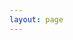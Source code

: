```yaml
---
layout: page
---
```

<!--
          _____                   _______                   _____            _____                    _____                            _____                    _____          
         /\    \                 /::\    \                 /\    \          /\    \                  /\    \                          /\    \                  /\    \         
        /::\    \               /::::\    \               /::\____\        /::\____\                /::\    \                        /::\    \                /::\    \        
       /::::\    \             /::::::\    \             /:::/    /       /:::/    /               /::::\    \                      /::::\    \               \:::\    \       
      /::::::\    \           /::::::::\    \           /:::/    /       /:::/    /               /::::::\    \                    /::::::\    \               \:::\    \      
     /:::/\:::\    \         /:::/~~\:::\    \         /:::/    /       /:::/    /               /:::/\:::\    \                  /:::/\:::\    \               \:::\    \     
    /:::/  \:::\    \       /:::/    \:::\    \       /:::/    /       /:::/    /               /:::/  \:::\    \                /:::/__\:::\    \               \:::\    \    
   /:::/    \:::\    \     /:::/    / \:::\    \     /:::/    /       /:::/    /               /:::/    \:::\    \              /::::\   \:::\    \              /::::\    \   
  /:::/    / \:::\    \   /:::/____/   \:::\____\   /:::/    /       /:::/    /      _____    /:::/    / \:::\    \            /::::::\   \:::\    \    ____    /::::::\    \  
 /:::/    /   \:::\    \ |:::|    |     |:::|    | /:::/    /       /:::/____/      /\    \  /:::/    /   \:::\ ___\          /:::/\:::\   \:::\    \  /\   \  /:::/\:::\    \ 
/:::/____/     \:::\____\|:::|____|     |:::|    |/:::/____/       |:::|    /      /::\____\/:::/____/     \:::|    |        /:::/  \:::\   \:::\____\/::\   \/:::/  \:::\____\
\:::\    \      \::/    / \:::\    \   /:::/    / \:::\    \       |:::|____\     /:::/    /\:::\    \     /:::|____|        \::/    \:::\  /:::/    /\:::\  /:::/    \::/    /
 \:::\    \      \/____/   \:::\    \ /:::/    /   \:::\    \       \:::\    \   /:::/    /  \:::\    \   /:::/    /          \/____/ \:::\/:::/    /  \:::\/:::/    / \/____/ 
  \:::\    \                \:::\    /:::/    /     \:::\    \       \:::\    \ /:::/    /    \:::\    \ /:::/    /                    \::::::/    /    \::::::/    /          
   \:::\    \                \:::\__/:::/    /       \:::\    \       \:::\    /:::/    /      \:::\    /:::/    /                      \::::/    /      \::::/____/           
    \:::\    \                \::::::::/    /         \:::\    \       \:::\__/:::/    /        \:::\  /:::/    /                       /:::/    /        \:::\    \           
     \:::\    \                \::::::/    /           \:::\    \       \::::::::/    /          \:::\/:::/    /                       /:::/    /          \:::\    \          
      \:::\    \                \::::/    /             \:::\    \       \::::::/    /            \::::::/    /                       /:::/    /            \:::\    \         
       \:::\____\                \::/____/               \:::\____\       \::::/    /              \::::/    /                       /:::/    /              \:::\____\        
        \::/    /                 ~~                      \::/    /        \::/____/                \::/____/                        \::/    /                \::/    /        
         \/____/                                           \/____/          ~~                       ~~                               \/____/                  \/____/         
                                                                                                                                                                               
-->
<script setup>
import {
  VPTeamPage,
  VPTeamPageTitle,
  VPTeamMembers
} from 'vitepress/theme'

const members = [
  //
  {
    avatar: 'http://q.qlogo.cn/headimg_dl?dst_uin=2485108343&spec=640&img_type=jpg',
    name: 'Liu Shi an',
    title: '室长',
    links: [
      { icon: 'github', link: 'https://github.com/Lt2023' },
      { icon: 'youtube', link: 'https://www.youtube.com/@user-bv7mc6gv7k' }
    ]
  },
  {
    avatar: 'http://q.qlogo.cn/headimg_dl?dst_uin=1280993766&spec=640&img_type=jpg',
    name: '刘钦宇',
    title: '五年级的2B 万能程序员',
    links: [
      { icon: 'github', link: 'https://github.com/Starry-Sky-World' }
    ]
  },
  {
    avatar: 'http://q.qlogo.cn/headimg_dl?dst_uin=3530284400&spec=640&img_type=jpg',
    name: '「云服部」一个疯了的氢氧化钠',
    title: '云服部 主管'
  },
  {
    avatar: 'http://q.qlogo.cn/headimg_dl?dst_uin=210308731&spec=640&img_type=jpg',
    name: '碱式碳酸铜',
    title: 'UI设计'
  },
  {
    avatar: 'http://q.qlogo.cn/headimg_dl?dst_uin=2275475104&spec=640&img_type=jpg',
    name: '钟昊阳',
    title: 'ColudAI联合创始人'
  },
  {
    avatar: 'http://q.qlogo.cn/headimg_dl?dst_uin=1794916518&spec=640&img_type=jpg',
    name: '琦琦',
    title: 'CoCo部门'
  },
  {
    avatar: 'http://q.qlogo.cn/headimg_dl?dst_uin=3220257676&spec=640&img_type=jpg',
    name: 'api.fuxsto.cn',
    title: '指导工程师'
  },
  {
    avatar: 'http://q.qlogo.cn/headimg_dl?dst_uin=1494266056&spec=640&img_type=jpg',
    name: '彬彬有礼',
    title: '云计算'
  },
  {
    avatar: 'http://q.qlogo.cn/headimg_dl?dst_uin=2405806947&spec=640&img_type=jpg',
    name: '登登←一只菜坤',
    title: 'CoCo'
  },
  {
    avatar: 'http://q.qlogo.cn/headimg_dl?dst_uin=3551623996&spec=640&img_type=jpg',
    name: '旧梦残颜',
    title: '核心成员'
  },
  {
    avatar: 'http://q.qlogo.cn/headimg_dl?dst_uin=615769184&spec=640&img_type=jpg',
    name: '冷面小青龙',
    title: '安全业务指导'
  },
  {
    avatar: 'http://q.qlogo.cn/headimg_dl?dst_uin=1908809023&spec=640&img_type=jpg',
    name: 'Loading...',
    title: '机器人工程师'
  },
  {
    avatar: 'http://q.qlogo.cn/headimg_dl?dst_uin=2678124929&spec=640&img_type=jpg',
    name: '兰熙不是兰溪 ~嗷呜',
    title: 'HK 负责人|Furry晚期'
  },
  {
    avatar: 'http://q.qlogo.cn/headimg_dl?dst_uin=893919047&spec=640&img_type=jpg',
    name: '奋斗',
    title: '前端工程师'
  },
  {
    avatar: 'http://q.qlogo.cn/headimg_dl?dst_uin=3486325199&spec=640&img_type=jpg',
    name: '谬',
    title: '前端'
  },
  {
    avatar: 'http://q.qlogo.cn/headimg_dl?dst_uin=3803746525&spec=640&img_type=jpg',
    name: '石榴 Grant·Pome',
    title: '整活部|TK Forum'
  },
  {
    avatar: 'http://q.qlogo.cn/headimg_dl?dst_uin=3803786563&spec=640&img_type=jpg',
    name: '石榴（群废物，正在摸鱼中）',
    title: '设计部 | 违规的训练师都到我嘴里！'
  },
  {
    avatar: 'http://q.qlogo.cn/headimg_dl?dst_uin=3463448740&spec=640&img_type=jpg',
    name: '数学不及格不改名',
    title: '指导-加密🔐'
  },
  {
    avatar: 'http://q.qlogo.cn/headimg_dl?dst_uin=3332760455&spec=640&img_type=jpg',
    name: 'Enzyme YouMing 酶游明',
    title: '前端工程师'
  },
    {
    avatar: 'https://coludai.cn/data_img/Logo.png',  // 可以使用一个占位符图片，或自定义头像
    name: '您梦寐以求的工作场所',
    title: '点击加入我们',
    links: [
      { icon: 'link', link: 'http://coludai.cn/careers' } // 在这里设置链接地址
    ]
  }
]
const orgs = [

]
</script>

<VPTeamPage>
  <VPTeamPageTitle>
    <template #title>
      Coludai 核心成员
    </template>
    <template #lead>
      与未来对话，探索无限可能
      在这里，见证未来！
    </template>
  </VPTeamPageTitle>
  <VPTeamMembers
    :members="members"
  />
</VPTeamPage>

<!-- 合作商 ORGS -->
<VPTeamPage>
  <VPTeamPageTitle>
    <template #title>
      合作商
    </template>
    <template #lead>
      Coludai官方合作商
    </template>
  </VPTeamPageTitle>
  <VPTeamMembers
    :members="orgs"
  />
</VPTeamPage>